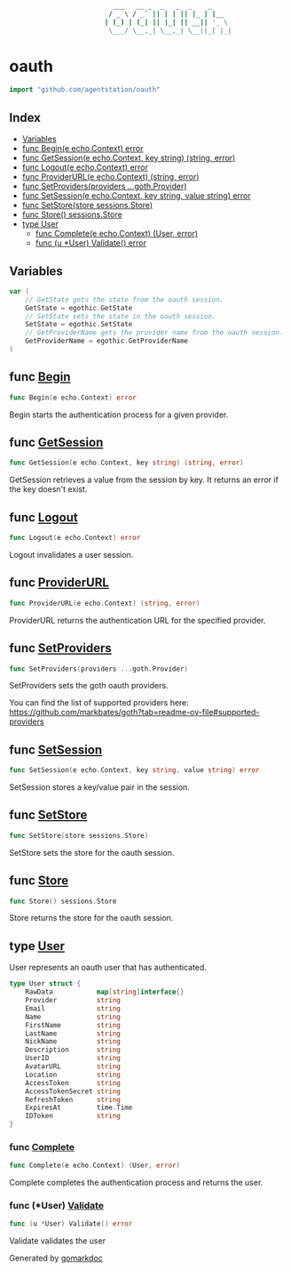 ```sh
                          ___   __ _  _   _  _    _     
                         / _ \ / _` || | | || |_ | |__  
                        | (_) | (_| || |_| || __|| '_ \ 
                         \___/ \__,_| \__,_| \__||_| |_|
```

<!-- gomarkdoc:embed:start -->

<!-- Code generated by gomarkdoc. DO NOT EDIT -->

# oauth

```go
import "github.com/agentstation/oauth"
```

## Index

- [Variables](<#variables>)
- [func Begin\(e echo.Context\) error](<#Begin>)
- [func GetSession\(e echo.Context, key string\) \(string, error\)](<#GetSession>)
- [func Logout\(e echo.Context\) error](<#Logout>)
- [func ProviderURL\(e echo.Context\) \(string, error\)](<#ProviderURL>)
- [func SetProviders\(providers ...goth.Provider\)](<#SetProviders>)
- [func SetSession\(e echo.Context, key string, value string\) error](<#SetSession>)
- [func SetStore\(store sessions.Store\)](<#SetStore>)
- [func Store\(\) sessions.Store](<#Store>)
- [type User](<#User>)
  - [func Complete\(e echo.Context\) \(User, error\)](<#Complete>)
  - [func \(u \*User\) Validate\(\) error](<#User.Validate>)


## Variables

<a name="GetState"></a>

```go
var (
    // GetState gets the state from the oauth session.
    GetState = egothic.GetState
    // SetState sets the state in the oauth session.
    SetState = egothic.SetState
    // GetProviderName gets the provider name from the oauth session.
    GetProviderName = egothic.GetProviderName
)
```

<a name="Begin"></a>
## func [Begin](<https://github.com/agentstation/oauth/blob/master/oauth.go#L30>)

```go
func Begin(e echo.Context) error
```

Begin starts the authentication process for a given provider.

<a name="GetSession"></a>
## func [GetSession](<https://github.com/agentstation/oauth/blob/master/oauth.go#L73>)

```go
func GetSession(e echo.Context, key string) (string, error)
```

GetSession retrieves a value from the session by key. It returns an error if the key doesn't exist.

<a name="Logout"></a>
## func [Logout](<https://github.com/agentstation/oauth/blob/master/oauth.go#L78>)

```go
func Logout(e echo.Context) error
```

Logout invalidates a user session.

<a name="ProviderURL"></a>
## func [ProviderURL](<https://github.com/agentstation/oauth/blob/master/oauth.go#L62>)

```go
func ProviderURL(e echo.Context) (string, error)
```

ProviderURL returns the authentication URL for the specified provider.

<a name="SetProviders"></a>
## func [SetProviders](<https://github.com/agentstation/oauth/blob/master/providers.go#L10>)

```go
func SetProviders(providers ...goth.Provider)
```

SetProviders sets the goth oauth providers.

You can find the list of supported providers here: https://github.com/markbates/goth?tab=readme-ov-file#supported-providers

<a name="SetSession"></a>
## func [SetSession](<https://github.com/agentstation/oauth/blob/master/oauth.go#L67>)

```go
func SetSession(e echo.Context, key string, value string) error
```

SetSession stores a key/value pair in the session.

<a name="SetStore"></a>
## func [SetStore](<https://github.com/agentstation/oauth/blob/master/oauth.go#L20>)

```go
func SetStore(store sessions.Store)
```

SetStore sets the store for the oauth session.

<a name="Store"></a>
## func [Store](<https://github.com/agentstation/oauth/blob/master/oauth.go#L25>)

```go
func Store() sessions.Store
```

Store returns the store for the oauth session.

<a name="User"></a>
## type [User](<https://github.com/agentstation/oauth/blob/master/user.go#L11-L28>)

User represents an oauth user that has authenticated.

```go
type User struct {
    RawData           map[string]interface{}
    Provider          string
    Email             string
    Name              string
    FirstName         string
    LastName          string
    NickName          string
    Description       string
    UserID            string
    AvatarURL         string
    Location          string
    AccessToken       string
    AccessTokenSecret string
    RefreshToken      string
    ExpiresAt         time.Time
    IDToken           string
}
```

<a name="Complete"></a>
### func [Complete](<https://github.com/agentstation/oauth/blob/master/oauth.go#L35>)

```go
func Complete(e echo.Context) (User, error)
```

Complete completes the authentication process and returns the user.

<a name="User.Validate"></a>
### func \(\*User\) [Validate](<https://github.com/agentstation/oauth/blob/master/user.go#L31>)

```go
func (u *User) Validate() error
```

Validate validates the user

Generated by [gomarkdoc](<https://github.com/princjef/gomarkdoc>)


<!-- gomarkdoc:embed:end -->